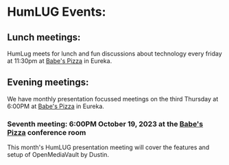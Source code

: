 # HumLUG Events:

## Lunch meetings:
HumLug meets for lunch and fun discussions about technology every friday at 11:30pm at [Babe's Pizza](https://goo.gl/maps/bChPaDrPDU42) in Eureka. 

## Evening meetings:
We have monthly presentation focussed meetings on the third Thursday at 6:00PM at [Babe's Pizza](https://goo.gl/maps/bChPaDrPDU42) in Eureka. 
### Seventh meeting: 6:00PM October 19, 2023 at the [Babe's Pizza](https://goo.gl/maps/bChPaDrPDU42) conference room

This month's HumLUG presentation meeting will cover the features and setup of OpenMediaVault by Dustin.